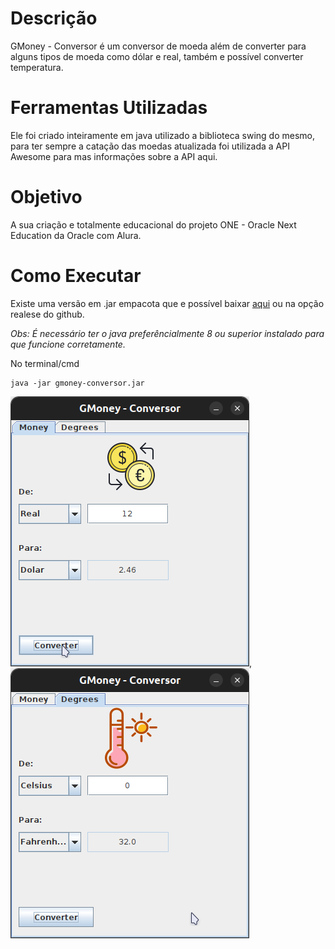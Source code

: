 # Descrição

GMoney - Conversor é um conversor de moeda além de converter para alguns tipos de moeda como dólar e real, também e possível converter temperatura.

# Ferramentas Utilizadas

Ele foi criado inteiramente em java utilizado a biblioteca swing do mesmo, para ter sempre a catação das moedas atualizada foi utilizada a API Awesome para mas informações sobre a API aqui.

# Objetivo

A sua criação e totalmente educacional do projeto ONE - Oracle Next Education da Oracle com Alura.

# Como Executar

Existe uma versão em .jar empacota que e possível baixar [aqui](https://github.com/ygorfsguilherme/gmoney-conversor/releases) ou na opção realese do github.

_Obs: É necessário ter o java preferêncialmente 8 ou superior instalado para que funcione corretamente._

No terminal/cmd

```
java -jar gmoney-conversor.jar
```

![Abas Moeda](image/tab-money.png), ![Abas Temperatura](image/tab-temperature.png)
